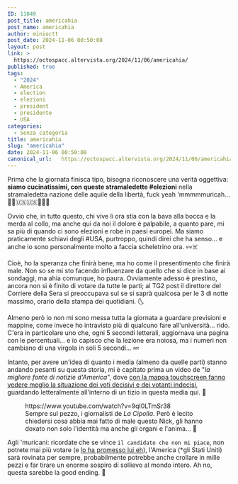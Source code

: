 ```yaml
---
ID: 11049
post_title: americahia
post_name: americahia
author: minioctt
post_date: 2024-11-06 00:50:08
layout: post
link: >
  https://octospacc.altervista.org/2024/11/06/americahia/
published: true
tags:
  - "2024"
  - America
  - election
  - elezioni
  - president
  - presidente
  - USA
categories:
  - Senza categoria
title: americahia
slug: "americahia"
date: 2024-11-06 00:50:08
canonical_url:   https://octospacc.altervista.org/2024/11/06/americahia/
---
```

<!-- wp:paragraph -->
<p markdown="1">Prima che la giornata finisca tipo, bisogna riconoscere una verità oggettiva: <strong>siamo cucinatissimi, con queste stramaledette #elezioni</strong> nella stramaledetta nazione delle aquile della libertà, fuck yeah 'mmmmmuricah... 🔫️🦅️🇺🇸️🇺🇸️🦅️🔫️🦅️</p>
<!-- /wp:paragraph -->

<!-- wp:paragraph -->
<p markdown="1">Ovvio che, in tutto questo, chi vive lì ora stia con la bava alla bocca e la merda al collo, ma anche qui da noi il dolore è palpabile, a quanto pare, mi sa più di quando ci sono elezioni e robe in paesi europei. Ma siamo praticamente schiavi degli #USA, purtroppo, quindi direi che ha senso... e anche io sono personalmente molto a faccia scheletrino ora. 💀️💀️☠️</p>
<!-- /wp:paragraph -->

<!-- wp:paragraph -->
<p markdown="1">Cioè, ho la speranza che finirà bene, ma ho come il presentimento che finirà male. Non so se mi sto facendo influenzare da quello che si dice in base ai sondaggi, ma ahia comunque, ho paura. Ovviamente adesso è prestino, ancora non si è finito di votare da tutte le parti; al TG2 post il direttore del Corriere della Sera si preoccupava sul se si saprà qualcosa per le 3 di notte massimo, orario della stampa dei quotidiani. 🌜️</p>
<!-- /wp:paragraph -->

<!-- wp:paragraph -->
<p markdown="1">Almeno però io non mi sono messa tutta la giornata a guardare previsioni e mappine, come invece ho intravisto più di qualcuno fare all'università... rido. C'era in particolare uno che, ogni 5 secondi letterali, aggiornava una pagina con le percentuali... e io capisco che la lezione era noiosa, ma i numeri non cambiano di una virgola in soli 5 secondi... 💤️</p>
<!-- /wp:paragraph -->

<!-- wp:paragraph -->
<p markdown="1">Intanto, per avere un'idea di quanto i media (almeno da quelle parti) stanno andando pesanti su questa storia, mi è capitato prima un video de "<em>la migliore fonte di notizie d'America</em>", dove <a href="https://www.youtube.com/watch?v=9qI0LTmSr38">con la mappa touchscreen fanno vedere meglio la situazione dei voti decisivi e dei votanti indecisi</a>, guardando letteralmente all'interno di un tizio in questa media qui. 🤯️</p>
<!-- /wp:paragraph -->

<!-- wp:paragraph -->
<p markdown="1"></p>
<!-- /wp:paragraph -->

<!-- wp:embed {"url":"https://www.youtube.com/watch?v=9qI0LTmSr38","type":"video","providerNameSlug":"youtube","responsive":true,"className":"wp-embed-aspect-16-9 wp-has-aspect-ratio"} -->
<figure class="wp-block-embed is-type-video is-provider-youtube wp-block-embed-youtube wp-embed-aspect-16-9 wp-has-aspect-ratio"><div class="wp-block-embed__wrapper">
https://www.youtube.com/watch?v=9qI0LTmSr38
</div><figcaption class="wp-element-caption">Sempre sul pezzo, i giornalisti de <em>La Cipolla</em>. Però è lecito chiedersi cosa abbia mai fatto di male questo Nick, gli hanno doxato non solo l'identità ma anche gli organi e l'anima... 📡️</figcaption></figure>
<!-- /wp:embed -->

<!-- wp:paragraph -->
<p markdown="1"></p>
<!-- /wp:paragraph -->

<!-- wp:paragraph -->
<p markdown="1">Agli 'muricani: ricordate che se vince <code>il candidato che non mi piace</code>, non potrete mai più votare (e <a href="https://www.theatlantic.com/politics/archive/2024/07/trump-vote-believers-summit/679273/">lo ha promesso lui eh</a>), l'America (*gli Stati Uniti) sarà rovinata per sempre, probabilmente potrebbe anche crollare in mille pezzi e far tirare un enorme sospiro di sollievo al mondo intero. Ah no, questa sarebbe la good ending. 🤭️</p>
<!-- /wp:paragraph -->